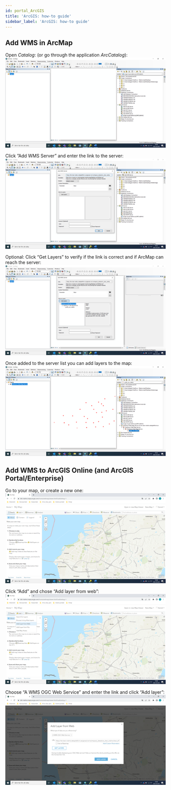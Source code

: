 ```yaml
---
id: portal_ArcGIS
title: 'ArcGIS: how-to guide'
sidebar_label: 'ArcGIS: how-to guide'
---
```


## Add WMS in ArcMap

Open *Catalog*: (or go through the application *ArcCatalog*):
![imageStyle: Dataplatform Portal](assets/Dataplatform/PortalArcGIS/ArcGIS_1.png)

Click ”Add WMS Server” and enter the link to the server:
![imageStyle: Dataplatform Portal](assets/Dataplatform/PortalArcGIS/ArcGIS_2.png)

Optional: Click “Get Layers” to verify if the link is correct and if ArcMap can reach the server:
![imageStyle: Dataplatform Portal](assets/Dataplatform/PortalArcGIS/ArcGIS_3.png)

Once added to the server list you can add layers to the map:
![imageStyle: Dataplatform Portal](assets/Dataplatform/PortalArcGIS/ArcGIS_4.png)

## Add WMS to ArcGIS Online (and ArcGIS Portal/Enterprise)

Go to your map, or create a new one:
![imageStyle: Dataplatform Portal](assets/Dataplatform/PortalArcGIS/ArcGIS_5.png)

Click “Add” and chose “Add layer from web”:
![imageStyle: Dataplatform Portal](assets/Dataplatform/PortalArcGIS/ArcGIS_6.png)

Choose “A WMS OGC Web Service” and enter the link and click “Add layer”:
![imageStyle: Dataplatform Portal](assets/Dataplatform/PortalArcGIS/ArcGIS_7.png)
